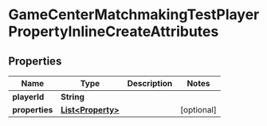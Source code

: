 

# GameCenterMatchmakingTestPlayerPropertyInlineCreateAttributes


## Properties

| Name | Type | Description | Notes |
|------------ | ------------- | ------------- | -------------|
|**playerId** | **String** |  |  |
|**properties** | [**List&lt;Property&gt;**](Property.md) |  |  [optional] |



